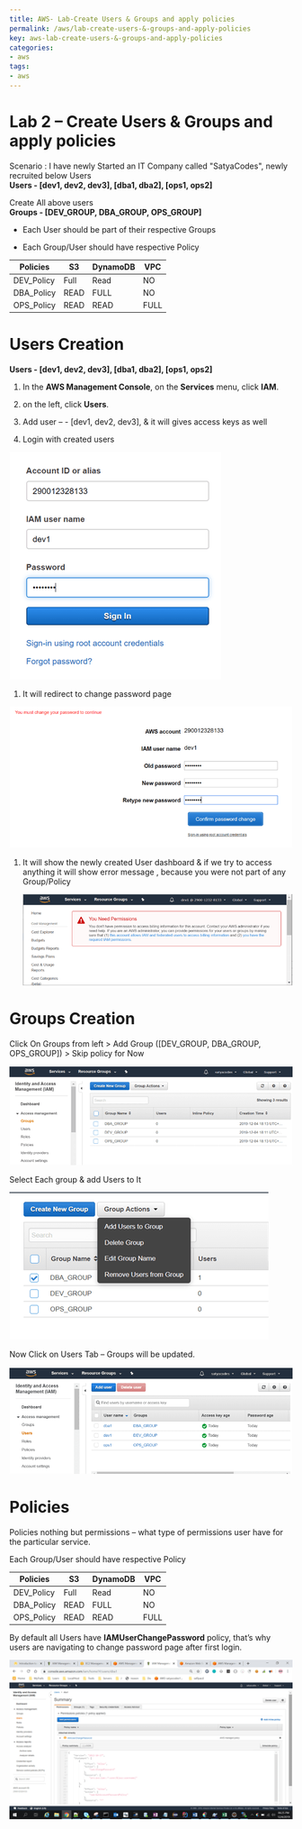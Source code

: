 ```yaml
---
title: AWS- Lab-Create Users & Groups and apply policies
permalink: /aws/lab-create-users-&-groups-and-apply-policies
key: aws-lab-create-users-&-groups-and-apply-policies
categories:
- aws
tags:
- aws
---
```




Lab 2 – Create Users & Groups and apply policies
================================================

Scenario : I have newly Started an IT Company called "SatyaCodes", newly
recruited below Users  
**Users - [dev1, dev2, dev3], [dba1, dba2], [ops1, ops2]**

Create All above users  
**Groups - [DEV_GROUP, DBA_GROUP, OPS_GROUP]**

- Each User should be part of their respective Groups

- Each Group/User should have respective Policy

| **Policies** | **S3** | **DynamoDB** | **VPC** |
|--------------|--------|--------------|---------|
| DEV_Policy   | Full   | Read         | NO      |
| DBA_Policy   | READ   | FULL         | NO      |
| OPS_Policy   | READ   | READ         | FULL    |

# Users Creation

**Users - [dev1, dev2, dev3], [dba1, dba2], [ops1, ops2]**

1.  In the **AWS Management Console**, on the **Services** menu, click **IAM**.

2.  on the left, click **Users**.

3.  Add user – - [dev1, dev2, dev3], & it will gives access keys as well

4.  Login with created users

![](media/d72613272b94cafbd30e28e971aa9d01.png)

1.  It will redirect to change password page

![](media/e967fe45da0ea4a33880ca8f94c2f8c6.png)

1.  It will show the newly created User dashboard & if we try to access anything
    it will show error message , because you were not part of any Group/Policy

    ![](media/8095592eade536311b034d79954871da.png)

# Groups Creation

Click On Groups from left > Add Group ([DEV_GROUP, DBA_GROUP, OPS_GROUP]) >
Skip policy for Now

![](media/2f3564b9f24d50aef1cc3af2c181704d.png)

Select Each group & add Users to It

![](media/e18ac03d7ff35e98d199c2df3003220d.png)

Now Click on Users Tab – Groups will be updated.

![](media/b47a4d6a7e2c0061c1a644387dd6e907.png)

# Policies

Policies nothing but permissions – what type of permissions user have for the
particular service.

Each Group/User should have respective Policy

| **Policies** | **S3** | **DynamoDB** | **VPC** |
|--------------|--------|--------------|---------|
| DEV_Policy   | Full   | Read         | NO      |
| DBA_Policy   | READ   | FULL         | NO      |
| OPS_Policy   | READ   | READ         | FULL    |

By default all Users have **IAMUserChangePassword** policy, that’s why users are
navigating to change password page after first login.

![](media/31b6aa766d7f4428a1a6ef76991de37b.png)
